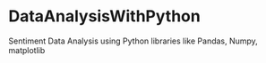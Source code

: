 # DataAnalysisWithPython
Sentiment Data Analysis using Python libraries like Pandas, Numpy, matplotlib
